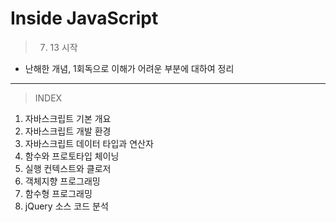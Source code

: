 # Inside JavaScript

> 07. 13 시작

- 난해한 개념, 1회독으로 이해가 어려운 부분에 대하여 정리

---
> INDEX

1.  자바스크립트 기본 개요
2.  자바스크립트 개발 환경
3.  자바스크립트 데이터 타입과 연산자
4.  함수와 프로토타입 체이닝
5.  실행 컨텍스트와 클로저
6.  객체지향 프로그래밍
7.  함수형 프로그래밍
8. jQuery 소스 코드 분석